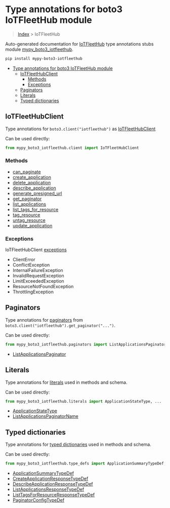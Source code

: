 # Type annotations for boto3 IoTFleetHub module

> [Index](..) > IoTFleetHub

Auto-generated documentation for
[IoTFleetHub](https://boto3.amazonaws.com/v1/documentation/api/1.17.71/reference/services/iotfleethub.html#IoTFleetHub)
type annotations stubs module
[mypy_boto3_iotfleethub](https://pypi.org/project/mypy-boto3-iotfleethub/).

```bash
pip install mypy-boto3-iotfleethub
```

- [Type annotations for boto3 IoTFleetHub module](#type-annotations-for-boto3-iotfleethub-module)
  - [IoTFleetHubClient](#iotfleethubclient)
    - [Methods](#methods)
    - [Exceptions](#exceptions)
  - [Paginators](#paginators)
  - [Literals](#literals)
  - [Typed dictionaries](#typed-dictionaries)

## IoTFleetHubClient

Type annotations for `boto3.client("iotfleethub")` as
[IoTFleetHubClient](./client.md)

Can be used directly:

```python
from mypy_boto3_iotfleethub.client import IoTFleetHubClient
```

### Methods

- [can_paginate](./client.md#can_paginate)
- [create_application](./client.md#create_application)
- [delete_application](./client.md#delete_application)
- [describe_application](./client.md#describe_application)
- [generate_presigned_url](./client.md#generate_presigned_url)
- [get_paginator](./client.md#get_paginator)
- [list_applications](./client.md#list_applications)
- [list_tags_for_resource](./client.md#list_tags_for_resource)
- [tag_resource](./client.md#tag_resource)
- [untag_resource](./client.md#untag_resource)
- [update_application](./client.md#update_application)

### Exceptions

IoTFleetHubClient [exceptions](./client.md#exceptions)

- ClientError
- ConflictException
- InternalFailureException
- InvalidRequestException
- LimitExceededException
- ResourceNotFoundException
- ThrottlingException

## Paginators

Type annotations for [paginators](./paginators.md) from
`boto3.client("iotfleethub").get_paginator("...")`.

Can be used directly:

```python
from mypy_boto3_iotfleethub.paginators import ListApplicationsPaginator, ...
```

- [ListApplicationsPaginator](./paginators.md#listapplicationspaginator)

## Literals

Type annotations for [literals](./literals.md) used in methods and schema.

Can be used directly:

```python
from mypy_boto3_iotfleethub.literals import ApplicationStateType, ...
```

- [ApplicationStateType](./literals.md#applicationstatetype)
- [ListApplicationsPaginatorName](./literals.md#listapplicationspaginatorname)

## Typed dictionaries

Type annotations for [typed dictionaries](./type_defs.md) used in methods and
schema.

Can be used directly:

```python
from mypy_boto3_iotfleethub.type_defs import ApplicationSummaryTypeDef, ...
```

- [ApplicationSummaryTypeDef](./type_defs.md#applicationsummarytypedef)
- [CreateApplicationResponseTypeDef](./type_defs.md#createapplicationresponsetypedef)
- [DescribeApplicationResponseTypeDef](./type_defs.md#describeapplicationresponsetypedef)
- [ListApplicationsResponseTypeDef](./type_defs.md#listapplicationsresponsetypedef)
- [ListTagsForResourceResponseTypeDef](./type_defs.md#listtagsforresourceresponsetypedef)
- [PaginatorConfigTypeDef](./type_defs.md#paginatorconfigtypedef)
